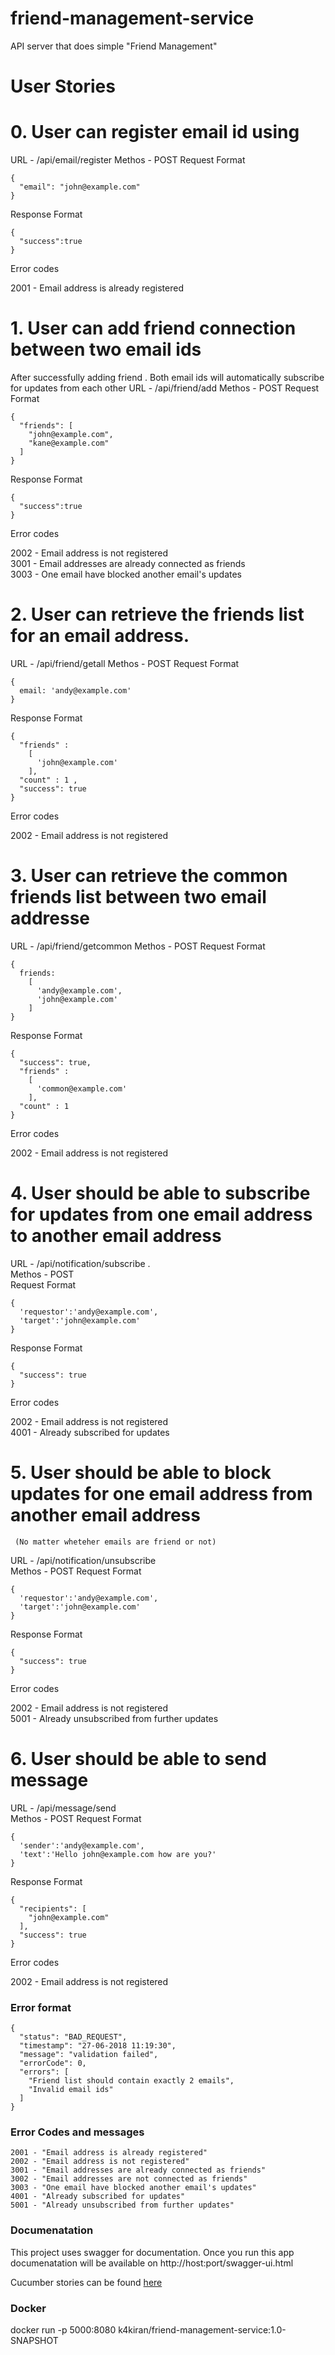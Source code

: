 # friend-management-service
API server that does simple "Friend Management" 

# User Stories
# 0. User can register email id using 
URL - /api/email/register
Methos - POST
Request Format
```
{
  "email": "john@example.com"
}
```
Response Format
```
{
  "success":true
}
```
Error codes  

2001	- Email address is already registered

# 1. User can add friend connection between two email ids
After successfully adding friend . 
Both email ids will automatically subscribe for updates from each other
URL - /api/friend/add
Methos - POST
Request Format
```
{
  "friends": [
    "john@example.com",
    "kane@example.com"
  ]
}
```
Response Format
```
{
  "success":true
}
``` 
  
  
Error codes   

2002	- Email address is not registered  
3001  - Email addresses are already connected as friends  
3003  - One email have blocked another email's updates

# 2. User can retrieve the friends list for an email address. 
URL - /api/friend/getall
Methos - POST
Request Format
```
{
  email: 'andy@example.com'
}
```
Response Format
```
{
  "friends" :
    [
      'john@example.com'
    ],
  "count" : 1 ,
  "success": true
}
```  

Error codes  

2002	- Email address is not registered

# 3. User can retrieve the common friends list between two email addresse
URL - /api/friend/getcommon
Methos - POST
Request Format
```
{
  friends:
    [
      'andy@example.com',
      'john@example.com'
    ]
}
```
Response Format
```
{
  "success": true,
  "friends" :
    [
      'common@example.com'
    ],
  "count" : 1   
}
```
Error codes   

2002	- Email address is not registered  

# 4. User should be able to subscribe for updates from one email address to another email address  
URL - /api/notification/subscribe .  
Methos - POST  
Request Format
```
{ 
  'requestor':'andy@example.com',
  'target':'john@example.com' 
}
```
Response Format
```
{
  "success": true
}
```
Error codes   

2002	- Email address is not registered     
4001	- Already subscribed for updates    

# 5. User should be able to block updates for one email address from another email address 
     (No matter wheteher emails are friend or not)
URL - /api/notification/unsubscribe  
Methos - POST
Request Format
```
{ 
  'requestor':'andy@example.com',
  'target':'john@example.com' 
}
```
Response Format
```
{
  "success": true
}
```
Error codes   

2002	- Email address is not registered     
5001	- Already unsubscribed from further updates        

# 6. User should be able to send message     
URL - /api/message/send  
Methos - POST
Request Format
```
{ 
  'sender':'andy@example.com',
  'text':'Hello john@example.com how are you?' 
}
```
Response Format
```
{
  "recipients": [
    "john@example.com"
  ],
  "success": true
}
```
Error codes   

2002	- Email address is not registered     


###   Error format   

```  
{
  "status": "BAD_REQUEST",
  "timestamp": "27-06-2018 11:19:30",
  "message": "validation failed",
  "errorCode": 0,
  "errors": [
    "Friend list should contain exactly 2 emails",
    "Invalid email ids"
  ]
}
```

###   Error Codes and messages

```
2001 - "Email address is already registered"
2002 - "Email address is not registered"
3001 - "Email addresses are already connected as friends"
3002 - "Email addresses are not connected as friends"
3003 - "One email have blocked another email's updates"
4001 - "Already subscribed for updates"
5001 - "Already unsubscribed from further updates"
```
    
###  Documenatation

This project uses swagger for documentation.
Once you run this app documenatation will be available on
http://host:port/swagger-ui.html

Cucumber stories can be found [here](https://github.com/flexkiran/friend-management-service/blob/master/src/itest/resources/friendmanagement.feature)  

###  Docker  

docker run -p 5000:8080 k4kiran/friend-management-service:1.0-SNAPSHOT
